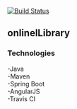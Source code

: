 [![Build Status](https://travis-ci.org/krzysiu26911/onlineLibrary.svg?branch=master)](https://travis-ci.org/krzysiu26911/onlineLibrary)
## onlinelLibrary

### Technologies <br />
-Java <br />
-Maven <br />
-Spring Boot <br />
-AngularJS <br />
-Travis CI <br />
